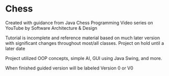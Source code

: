 # Chess

Created with guidance from Java Chess Programming Video series on YouTube by Software Architecture & Design

Tutorial is incomplete and reference material based on much later version with significant changes throughout most/all classes.
Project on hold until a later date

Project utilized OOP concepts, simple AI, GUI using Java Swing, and more.

When finished guided version will be labeled Version 0 or V0


